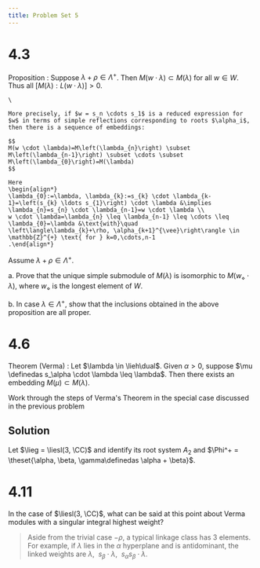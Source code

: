 ```yaml
---
title: Problem Set 5
---
```


# 4.3

Proposition
:   Suppose $\lambda + \rho \in \Lambda^+$.
    Then $M(w\cdot \lambda) \subset M(\lambda)$ for all $w\in W$.
    Thus all $[M(\lambda): L(w\cdot \lambda)] > 0$.

    \

    More precisely, if $w = s_n \cdots s_1$ is a reduced expression for $w$ in terms of simple reflections corresponding to roots $\alpha_i$, then there is a sequence of embeddings:

    $$
    M(w \cdot \lambda)=M\left(\lambda_{n}\right) \subset M\left(\lambda_{n-1}\right) \subset \cdots \subset M\left(\lambda_{0}\right)=M(\lambda)
    $$

    Here
    \begin{align*}
    \lambda_{0}:=\lambda, \lambda_{k}:=s_{k} \cdot \lambda_{k-1}=\left(s_{k} \ldots s_{1}\right) \cdot \lambda &\implies \lambda_{n}=s_{n} \cdot \lambda_{n-1}=w \cdot \lambda \\
    w \cdot \lambda=\lambda_{n} \leq \lambda_{n-1} \leq \cdots \leq \lambda_{0}=\lambda &\text{with}\quad
    \left\langle\lambda_{k}+\rho, \alpha_{k+1}^{\vee}\right\rangle \in \mathbb{Z}^{+} \text{ for } k=0,\cdots,n-1
    .\end{align*}

Assume $\lambda + \rho \in \Lambda^+$.

a. Prove that the unique simple submodule of $M(\lambda)$ is isomorphic to $M(w_\diamond \cdot \lambda)$, where $w_\diamond$ is the longest element of $W$.

b. In case $\lambda \in \Lambda^+$, show that the inclusions obtained in the above proposition are all proper.

# 4.6

Theorem (Verma)
:   Let $\lambda \in \lieh\dual$.
    Given $\alpha > 0$, suppose $\mu \definedas s_\alpha \cdot \lambda \leq \lambda$.
    Then there exists an embedding $M(\mu) \subset M(\lambda)$.

Work through the steps of Verma's Theorem in the special case discussed in the previous problem

## Solution

Let $\lieg = \liesl(3, \CC)$ and identify its root system $A_2$ and $\Phi^+ = \theset{\alpha, \beta, \gamma\definedas \alpha + \beta}$.


# 4.11

In the case of $\liesl(3, \CC)$, what can be said at this point about Verma modules with a singular integral highest weight?

> Aside from the trivial case $-\rho$, a typical linkage class has 3 elements.
> For example, if $\lambda$ lies in the $\alpha$ hyperplane and is antidominant, the linked weights are
> $\lambda,~~ s_\beta \cdot \lambda, ~~ s_\alpha s_\beta \cdot \lambda$.
